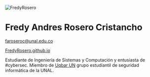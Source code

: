![FredyRosero](https://github.com/FredyRosero.png?size=200)

# Fredy Andres Rosero Cristancho

[faroseroc@unal.edu.co](mailto:faroseroc@unal.edu.co)

[FredyRosero.github.io](https://fredyrosero.github.io/)

Estudiante de Ingeniería de Sistemas y Computación y entusiasta de #cybersec. 
Miembro de [Uqbar UN](https://uqbarun.github.io/) grupo estudiantil de seguridad informática de la UNAL.



